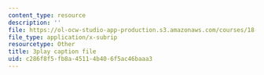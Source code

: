```yaml
---
content_type: resource
description: ''
file: https://ol-ocw-studio-app-production.s3.amazonaws.com/courses/18-01sc-single-variable-calculus-fall-2010/c286f8f5fb8a45114b406f5ac46baaa3_KhwQKE_tld0.srt
file_type: application/x-subrip
resourcetype: Other
title: 3play caption file
uid: c286f8f5-fb8a-4511-4b40-6f5ac46baaa3
---
```

